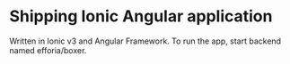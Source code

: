 # Shipping Ionic Angular application

Written in Ionic v3 and Angular Framework. To run the app, start backend named efforia/boxer.
